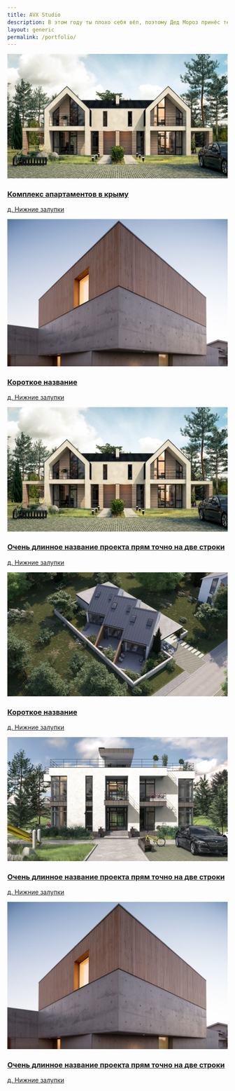 ```yaml
---
title: AVX Studio
description: В этом году ты плохо себя вёл, поэтому Дед Мороз принёс тебе вместо подарка нас. Страдай, тебе же это нравится.
layout: generic
permalink: /portfolio/
---
```



<main id="main">
    <section class="items">
        <a href="/portfolio/project" class="item">
            <img src="/images/pic169_2.jpg"/>
            <div class="caption">
                <h3>Комплекс апартаментов в крыму</h3>
                <p>д. Нижние залупки</p>
            </div>
        </a>
        <a href="/portfolio/project" class="item">
            <img src="/images/pic1.jpg"/>
            <div class="caption">
                <h3>Короткое название</h3>
                <p>д. Нижние залупки</p>
            </div>
        </a>
        <a href="/portfolio/project" class="item">
            <img src="/images/pic169_2.jpg"/>
            <div class="caption">
                <h3>Очень длинное название проекта прям точно на две строки</h3>
                <p>д. Нижние залупки</p>
            </div>
        </a>
        <a href="/portfolio/project" class="item">
            <img src="/images/pic2.jpg"/>
            <div class="caption">
                <h3>Короткое название</h3>
                <p>д. Нижние залупки</p>
            </div>
        </a>
        <a href="/portfolio/project" class="item">
            <img src="/images/pic169_3.jpg"/>
            <div class="caption">
                <h3>Очень длинное название проекта прям точно на две строки</h3>
                <p>д. Нижние залупки</p>
            </div>
        </a>
        <a href="/portfolio/project" class="item">
            <img src="/images/pic1.jpg"/>
            <div class="caption">
                <h3>Очень длинное название проекта прям точно на две строки</h3>
                <p>д. Нижние залупки</p>
            </div>
        </a>
    </section>
</main>

